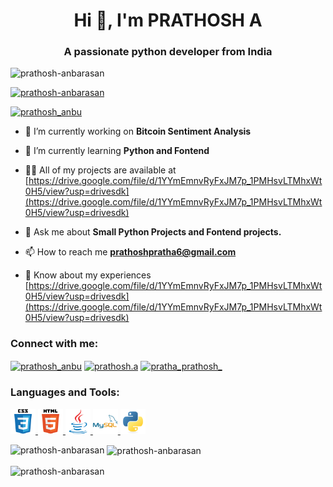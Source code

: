 <h1 align="center">Hi 👋, I'm PRATHOSH A</h1>
<h3 align="center">A passionate python developer from India</h3>

<p align="left"> <img src="https://komarev.com/ghpvc/?username=prathosh-anbarasan&label=Profile%20views&color=0e75b6&style=flat" alt="prathosh-anbarasan" /> </p>

<p align="left"> <a href="https://github.com/ryo-ma/github-profile-trophy"><img src="https://github-profile-trophy.vercel.app/?username=prathosh-anbarasan" alt="prathosh-anbarasan" /></a> </p>

<p align="left"> <a href="https://twitter.com/prathosh_anbu" target="blank"><img src="https://img.shields.io/twitter/follow/prathosh_anbu?logo=twitter&style=for-the-badge" alt="prathosh_anbu" /></a> </p>

- 🔭 I’m currently working on **Bitcoin Sentiment Analysis**

- 🌱 I’m currently learning **Python and Fontend**

- 👨‍💻 All of my projects are available at [https://drive.google.com/file/d/1YYmEmnvRyFxJM7p_1PMHsvLTMhxWt0H5/view?usp=drivesdk](https://drive.google.com/file/d/1YYmEmnvRyFxJM7p_1PMHsvLTMhxWt0H5/view?usp=drivesdk)

- 💬 Ask me about **Small Python Projects and Fontend projects.**

- 📫 How to reach me **prathoshpratha6@gmail.com**

- 📄 Know about my experiences [https://drive.google.com/file/d/1YYmEmnvRyFxJM7p_1PMHsvLTMhxWt0H5/view?usp=drivesdk](https://drive.google.com/file/d/1YYmEmnvRyFxJM7p_1PMHsvLTMhxWt0H5/view?usp=drivesdk)

<h3 align="left">Connect with me:</h3>
<p align="left">
<a href="https://twitter.com/prathosh_anbu" target="blank"><img align="center" src="https://raw.githubusercontent.com/rahuldkjain/github-profile-readme-generator/master/src/images/icons/Social/twitter.svg" alt="prathosh_anbu" height="30" width="40" /></a>
<a href="https://linkedin.com/in/prathosh.a" target="blank"><img align="center" src="https://www.linkedin.com/in/prathosh-anbarasanutm_source=share&utm_campaign=share_via&utm_content=profile&utm_medium=android_app" alt="prathosh.a" height="30" width="40" /></a>
<a href="https://instagram.com/pratha_prathosh_" target="blank"><img align="center" src="https://raw.githubusercontent.com/rahuldkjain/github-profil-readme-generator/master/src/images/icons/Social/instagram.svg" alt="pratha_prathosh_" height="30" width="40" /></a>
</p>

<h3 align="left">Languages and Tools:</h3>
<p align="left"> <a href="https://www.w3schools.com/css/" target="_blank" rel="noreferrer"> <img src="https://raw.githubusercontent.com/devicons/devicon/master/icons/css3/css3-original-wordmark.svg" alt="css3" width="40" height="40"/> </a> <a href="https://www.w3.org/html/" target="_blank" rel="noreferrer"> <img src="https://raw.githubusercontent.com/devicons/devicon/master/icons/html5/html5-original-wordmark.svg" alt="html5" width="40" height="40"/> </a> <a href="https://www.java.com" target="_blank" rel="noreferrer"> <img src="https://raw.githubusercontent.com/devicons/devicon/master/icons/java/java-original.svg" alt="java" width="40" height="40"/> </a> <a href="https://www.mysql.com/" target="_blank" rel="noreferrer"> <img src="https://raw.githubusercontent.com/devicons/devicon/master/icons/mysql/mysql-original-wordmark.svg" alt="mysql" width="40" height="40"/> </a> <a href="https://www.python.org" target="_blank" rel="noreferrer"> <img src="https://raw.githubusercontent.com/devicons/devicon/master/icons/python/python-original.svg" alt="python" width="40" height="40"/> </a> </p>

<p><img align="left" src="https://github-readme-stats.vercel.app/api/top-langs?username=prathosh-anbarasan&show_icons=true&locale=en&layout=compact" alt="prathosh-anbarasan" /></p>

<p>&nbsp;<img align="center" src="https://github-readme-stats.vercel.app/api?username=prathosh-anbarasan&show_icons=true&locale=en" alt="prathosh-anbarasan" /></p>

<p><img align="center" src="https://github-readme-streak-stats.herokuapp.com/?user=prathosh-anbarasan&" alt="prathosh-anbarasan" /></p>
